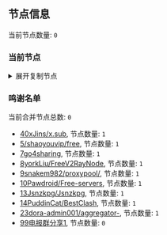 
## 节点信息
当前节点数量: `0`
### 当前节点
<details>
  <summary>展开复制节点</summary>

    

</details>

### 鸣谢名单
当前合并节点总数: `0`
- [40xJins/x.sub](https://github.com/0xJins/x.sub), 节点数量: `1`
- [5/shaoyouvip/free](https://github.com/shaoyouvip/free), 节点数量: `1`
- [7go4sharing](https://github.com/go4sharing), 节点数量: `1`
- [8yorkLiu/FreeV2RayNode](https://github.com/yorkLiu/FreeV2RayNode), 节点数量: `1`
- [9snakem982/proxypool/](https://github.com/snakem982/proxypool/), 节点数量: `1`
- [10Pawdroid/Free-servers](https://github.com/Pawdroid/Free-servers), 节点数量: `1`
- [13Jsnzkpg/Jsnzkpg](https://github.com/Jsnzkpg/Jsnzkpg), 节点数量: `1`
- [14PuddinCat/BestClash](https://github.com/PuddinCat/BestClash), 节点数量: `1`
- [23dora-admin001/aggregator-](https://github.com/dora-admin001/aggregator-), 节点数量: `1`
- [99电报群分享1](https://github.com/cdddbc/getAirport), 节点数量: `0`


